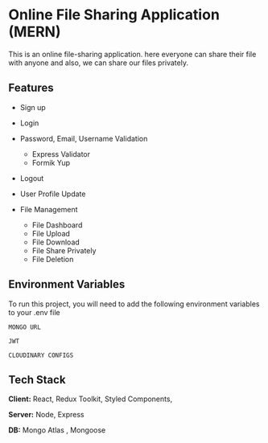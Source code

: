 # Online File Sharing Application (MERN) 

This is an online file-sharing application. here everyone can share their file with anyone and also, we can share our files privately. 




## Features

- Sign up 
- Login
- Password, Email, Username Validation
    - Express Validator
    - Formik Yup

- Logout
- User Profile Update
- File Management
    - File Dashboard
    - File Upload
    - File Download
    - File Share Privately
    - File Deletion




## Environment Variables

To run this project, you will need to add the following environment variables to your .env file

`MONGO URL`

`JWT`

`CLOUDINARY CONFIGS` 

   
 





## Tech Stack

**Client:** React, Redux Toolkit, Styled Components, 

**Server:** Node, Express

**DB:** Mongo Atlas , Mongoose
